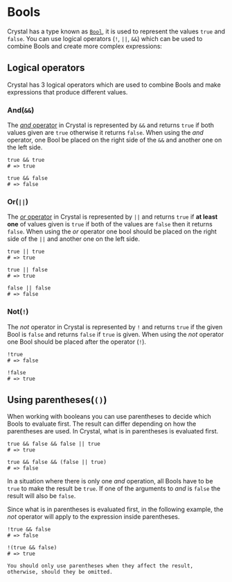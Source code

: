 # Bools

Crystal has a type known as [`Bool`][bools], it is used to represent the values `true` and `false`.
You can use logical operators (`!`, `||`, `&&`) which can be used to combine Bools and create more complex expressions:

## Logical operators

Crystal has 3 logical operators which are used to combine Bools and make expressions that produce different values.

### And(`&&`)

The [_and_ operator][and] in Crystal is represented by `&&` and returns `true` if both values given are `true` otherwise it returns `false`.
When using the _and_ operator, one Bool be placed on the right side of the `&&` and another one on the left side.

```crystal
true && true
# => true

true && false
# => false
```

### Or(`||`)

The [_or_ operator][or] in Crystal is represented by `||` and returns `true` if **at least one** of values given is `true` if both of the values are `false` then it returns `false`.
When using the _or_ operator one bool should be placed on the right side of the `||` and another one on the left side.

```crystal
true || true
# => true

true || false
# => true

false || false
# => false
```

### Not(`!`)

The _not_ operator in Crystal is represented by `!` and returns `true` if the given Bool is `false` and returns `false` if `true` is given.
When using the _not_ operator one Bool should be placed after the operator (`!`).

```crystal
!true
# => false

!false
# => true
```

## Using parentheses(`()`)

When working with booleans you can use parentheses to decide which Bools to evaluate first.
The result can differ depending on how the parentheses are used.
In Crystal, what is in parentheses is evaluated first.

```crystal
true && false && false || true
# => true

true && false && (false || true)
# => false
```

In a situation where there is only one _and_ operation, all Bools have to be `true` to make the result be `true`.
If one of the arguments to _and_ is `false` the result will also be `false`.

Since what is in parentheses is evaluated first, in the following example, the _not_ operator will apply to the expression inside parentheses.

```crystal
!true && false
# => false

!(true && false)
# => true
```

```exercism/caution
You should only use parentheses when they affect the result, otherwise, should they be omitted.
```

[bools]: https://crystal-lang.org/reference/1.7/syntax_and_semantics/literals/bool.html
[and]: https://crystal-lang.org/reference/1.7/syntax_and_semantics/and.html
[or]: https://crystal-lang.org/reference/1.7/syntax_and_semantics/or.html
